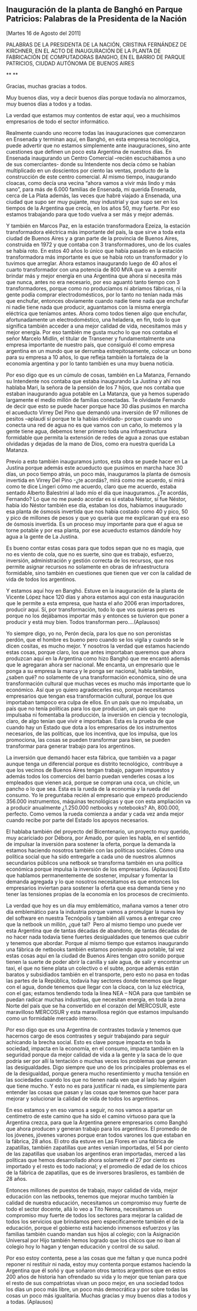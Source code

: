 Inauguración de la planta de Banghó en Parque Patricios: Palabras de la Presidenta de la Nación
-----------------------------------------------------------------------------------------------

[Martes 16 de Agosto del 2011]

PALABRAS DE LA PRESIDENTA DE LA NACIÓN, CRISTINA FERNÁNDEZ DE KIRCHNER,
EN EL ACTO DE INAUGURACIÓN DE LA PLANTA DE FABRICACIÓN DE COMPUTADORAS
BANGHO, EN EL BARRIO DE PARQUE PATRICIOS, CIUDAD AUTÓNOMA DE BUENOS
AIRES

** **

Gracias, muchas gracias a todos.

Muy buenos días, voy a decir buenos días porque todavía no almorzamos,
muy buenos días a todos y a todas.

La verdad que estamos muy contentos de estar aquí, veo a muchísimos
empresarios de todo el sector informático.

Realmente cuando uno recorre todas las inauguraciones que comenzaron en
Ensenada y terminan aquí, en Banghó, en esta empresa tecnológica, puede
advertir que no estamos simplemente ante inauguraciones, sino ante
cuestiones que definen un poco esta Argentina de nuestros días. En
Ensenada inaugurando un Centro Comercial –recién escuchábamos a uno de
sus comerciantes- donde su Intendente nos decía cómo se habían
multiplicado en un doscientos por ciento las ventas, producto de la
construcción de este centro comercial. Al mismo tiempo, inaugurando
cloacas, como decía una vecina “ahora vamos a vivir más lindo y más
sano”, para más de 6.000 familias de Ensenada, mi querida Ensenada,
cerca de La Plata además, las veces que habré viajado a Ensenada, una
ciudad que supo ser muy pujante, muy industrial y que supo ser en los
tiempos de la Argentina que crecía, en los años 50, muy fuerte. Por eso
estamos trabajando para que todo vuelva a ser más y mejor además.

Y también en Marcos Paz, en la estación transformadora Ezeiza, la
estación transformadora eléctrica más importante del país, la que sirve
a toda esta ciudad de Buenos Aires y a gran parte de la provincia de
Buenos Aires, construida en 1972 y que contaba con 3 transformadores,
uno de los cuales se había roto. En estos 40 años lo único que había
pasado en la estación transformadora más importante es que se había roto
un transformador y lo tuvimos que arreglar. Ahora estamos inaugurando
luego de 40 años el cuarto transformador con una potencia de 800 MVA que
va  a permitir brindar más y mejor energía en una Argentina que ahora sí
necesita más que nunca, antes no era necesario, por eso aguantó tanto
tiempo con 3 transformadores, porque como no producíamos ni abríamos
fábricas, ni la gente podía comprar electrodomésticos, por lo tanto no
tenían nada más que enchufar, entonces obviamente cuando nadie tiene
nada que enchufar ni nadie tiene nada que producir, aguantamos con la
misma energía eléctrica que teníamos antes. Ahora como todos tienen algo
que enchufar, afortunadamente un electrodoméstico, una heladera, en fin,
todo lo que significa también acceder a una mejor calidad de vida,
necesitamos más y mejor energía. Por eso también me gusta mucho lo que
nos contaba el señor Marcelo Midlin, el titular de Transener y
fundamentalmente una empresa importante de nuestro país, que consiguió
él como empresa argentina en un mundo que se derrumba estrepitosamente,
colocar un bono para su empresa a 10 años, lo que refleja también la
fortaleza de la economía argentina y por lo tanto también es una muy
buena noticia.

Por eso digo que es un cúmulo de cosas, también en La Matanza, Fernando
su Intendente nos contaba que estaba inaugurando La Justina y ahí nos
hablaba Mari, la señora de la pensión de los 7 hijos, que nos contaba
que estaban inaugurando agua potable en La Matanza, que ya hemos
superado largamente el medio millón de familias conectadas. Te olvidaste
Fernando de decir que esto se puede hacer porque hace 30 días pusimos en
marcha el acueducto Virrey Del Pino que demandó una inversión de 97
millones de pesitos –aplaudí sí porque te la habías olvidado- porque
cuando uno conecta una red de agua no es que vamos con un caño, lo
metemos y la gente tiene agua, debemos tener primero toda una
infraestructura formidable que permita la extensión de redes de agua a
zonas que estaban olvidadas y dejadas de la mano de Dios, como era
nuestra querida La Matanza.

Previo a esto también inauguramos juntos, esta obra se puede hacer en La
Justina porque además este acueducto que pusimos en marcha hace 30 días,
un poco tiempo atrás, un poco más, inauguramos la planta de ósmosis
invertida en Virrey Del Pino -¿te acordás?, mirá como me acuerdo, sí
mirá como te dice Lingeri cómo me acuerdo, claro que me acuerdo, estaba
sentado Alberto Balestrini al lado mío el día que inauguramos. ¿Te
acordás, Fernando? Lo que no me puedo acordar es si estaba Néstor, sí
fue Néstor, había ido Néstor también ese día, estaban los dos, habíamos
inaugurado esa planta de ósmosis invertida que nos había costado como 40
y pico, 50 y pico de millones de pesos y que yo quería que me explicaran
qué era eso de ósmosis invertida. Es un proceso muy importante para que
el agua se torne potable y por esa planta, por ese acueducto estamos
dándole hoy agua a la gente de La Justina.

Es bueno contar estas cosas para que todos sepan que no es magia, que no
es viento de cola, que no es suerte, sino que es trabajo, esfuerzo,
inversión, administración y gestión correcta de los recursos, que nos
permite asignar recursos no solamente en obras de infraestructura
formidable, sino también en cuestiones que tienen que ver con la calidad
de vida de todos los argentinos.

Y estamos aquí hoy en Banghó. Estuve en la inauguración de la planta de
Vicente López hace 120 días y ahora estamos aquí con esta inauguración
que le permite a esta empresa, que hasta el año 2006 eran importadores,
producir aquí. Sí, por transformación, todo lo que vos quieras pero es
porque no los dejábamos importar más y entonces se tuvieron que poner a
producir y está muy bien. Todos transforman pero….(Aplausos)

Yo siempre digo, yo no, Perón decía, para los que no son peronistas
perdón, que el hombre es bueno pero cuando se los vigila y cuando se le
dicen cositas, es mucho mejor. Y nosotros la verdad que estamos haciendo
estas cosas, porque claro, los que antes importaban queremos que ahora
produzcan aquí en la Argentina como hizo Banghó que me encantó además
que le agregaran ahora ser nacional. Me encanta, un empresario que le
ponga a su empresa la marca y le ponga ser nacional, habla también,
¿saben qué? no solamente de una transformación económica, sino de una
transformación cultural que muchas veces es mucho más importante que lo
económico. Así que yo quiero agradecerles eso, porque necesitamos
empresarios que tengan esa transformación cultural, porque los que
importaban tampoco era culpa de ellos. En un país que no impulsaba, un
país que no tenía políticas para los que producían, un país que no
impulsaba ni fomentaba la producción, la inversión en ciencia y
tecnología, claro, de algo tenían que vivir e importaban. Esta es la
prueba de que cuando hay un Estado que dota a los empresarios de los
instrumentos necesarios, de las políticas, que los incentiva, que los
impulsa, que los promociona, las cosas se pueden transformar para bien,
se pueden transformar para generar trabajo para los argentinos.

La inversión que demandó hacer esta fábrica, que también va a pagar
aunque tenga un diferencial porque es distrito tecnológico,  contribuye
a que los vecinos de Buenos Aires tengan trabajo, paguen impuestos y
además todos los comercios del barrio puedan venderles cosas a los
empleados que vienen acá, porque se compran una coca, un chicle, un
pancho o lo que sea. Esta es la rueda de la economía y la rueda del
consumo. Yo le preguntaba recién al empresario que empezó produciendo
356.000 instrumentos, máquinas tecnológicas y que con esta ampliación va
a producir anualmente ¿1.250.000 netbooks y notebooks? Ah, 800.000,
perfecto. Como vemos la rueda comienza a andar y cada vez anda mejor
cuando recibe por parte del Estado los apoyos necesarios.

El hablaba también del proyecto del Bicentenario, un proyecto muy
querido, muy acariciado por Débora, por Amado, por quien les habla, en
el sentido de impulsar la inversión para sostener la oferta, porque la
demanda la estamos haciendo nosotros también con las políticas sociales.
Cómo una política social que ha sido entregarle a cada uno de nuestros
alumnos secundarios públicos una netbook se transforma también en una
política económica porque impulsa la inversión de los empresarios.
(Aplausos) Esto que hablamos permanentemente de sostener, impulsar y
fomentar la demanda agregada y lo que nosotros necesitamos es que
entonces los empresarios inviertan para sostener la oferta que esa
demanda tiene y no tener las tensiones propias de la economía en los
procesos de crecimiento.

La verdad que hoy es un día muy emblemático, mañana vamos a tener otro
día emblemático para la industria porque vamos a promulgar la nueva ley
del software en nuestra Tecnópolis y también allí vamos a entregar creo
que la netbook un millón, ¿qué tal?  Pero al mismo tiempo uno puede ver
esta Argentina que de tantas décadas de abandono, de tantas décadas de
no hacer nada todavía tiene fuertes desigualdades que tenemos que cubrir
y tenemos que abordar. Porque al mismo tiempo que estamos inaugurando
una fábrica de netbooks también estamos poniendo agua potable, tal vez
estas cosas aquí en la ciudad de Buenos Aires tengan otro sonido porque
tienen la suerte de poder abrir la canilla y sale agua, de salir y
encontrar un taxi, el que no tiene plata un colectivo o el subte, porque
además están baratos y subsidiados también en el transporte, pero esto
no pasa en todas las partes de la República, todavía hay sectores donde
tenemos que llegar con el agua, donde tenemos que llegar con la cloaca,
con la luz eléctrica, con el gas; estamos tendiendo toda la línea NEA –
NOA para que también se puedan radicar muchas industrias, que necesitan
energía, en toda la zona Norte del país que se ha convertido en el
corazón del MERCOSUR, este maravilloso MERCOSUR y esta maravillosa
región que estamos impulsando como un formidable mercado interno.

Por eso digo que es una Argentina de contrastes todavía y tenemos que
hacernos cargo de esos contrastes y seguir trabajando para seguir
achicando la brecha social. Esto es clave porque impacta en toda la
sociedad, impacta en la economía, en el consumo, impacta también en la
seguridad porque da mejor calidad de vida a la gente y la saca de lo que
podría ser por allí la tentación o muchas veces los problemas que
generan las desigualdades. Digo siempre que uno de los principales
problemas es el de la desigualdad, porque genera mucho resentimiento y
mucha tensión en las sociedades cuando los que no tienen nada ven que al
lado hay alguien que tiene mucho. Y esto no es para justificar ni nada,
es simplemente para entender las cosas que pasan y las cosas que tenemos
que hacer para mejorar y solucionar la calidad de vida de todos los
argentinos.

En eso estamos y en eso vamos a seguir, no nos vamos a apartar un
centímetro de este camino que ha sido el camino virtuoso para que la
Argentina crezca, para que la Argentina genere empresarios como Banghó
que ahora producen y generan trabajo para los argentinos. El promedio de
los jóvenes, jóvenes varones porque eran todos varones los que estaban
en la fábrica, 28 años. El otro día estuve en Las Flores en una fábrica
de zapatillas, también zapatillas que antes venían importadas, el 54 por
ciento de las zapatillas que usaban los argentinos eran importadas,
merced a las políticas que hemos desarrollado ahora solamente el 27 por
ciento es importado y el resto es todo nacional; y el promedio de edad
de los chicos de la fábrica de zapatillas, que es de inversores
brasileros, es también de 28 años.

Entonces millones de puestos de trabajo, mayor calidad de vida, mejor
educación con las netbooks, tenemos que mejorar mucho también la calidad
de nuestra educación, necesitamos un compromiso muy fuerte de todo el
sector docente, allá lo veo a Tito Nenna, necesitamos un compromiso muy
fuerte de todos los sectores para mejorar la calidad de todos los
servicios que brindamos pero específicamente también el de la educación,
porque el gobierno está haciendo inmensos esfuerzos y las familias
también cuando mandan sus hijos al colegio; con la Asignación Universal
por Hijo también hemos logrado que los chicos que no iban al colegio hoy
lo hagan y tengan educación y control de su salud.

Por eso estoy contenta, pese a las cosas que me faltan y que nunca podré
reponer ni restituir ni nada, estoy muy contenta porque estamos haciendo
la Argentina que él soñó y que soñaron otros tantos argentinos que en
estos 200 años de historia han ofrendado su vida y lo mejor que tenían
para que el resto de sus compatriotas vivan un poco mejor, en una
sociedad todos los días un poco más libre, un poco más democrática y por
sobre todas las cosas un poco más igualitaria. Muchas gracias y muy
buenos días a todos y a todas. (Aplausos)

